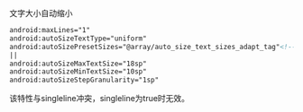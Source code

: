 文字大小自动缩小
```xml
android:maxLines="1"
android:autoSizeTextType="uniform"  
android:autoSizePresetSizes="@array/auto_size_text_sizes_adapt_tag"<!--大小数组-->
||
android:autoSizeMaxTextSize="18sp"
android:autoSizeMinTextSize="10sp" 
android:autoSizeStepGranularity="1sp"
```
该特性与singleline冲突，singleline为true时无效。